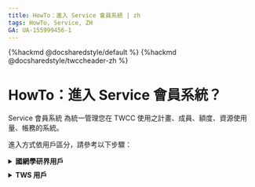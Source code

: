 ```yaml
---
title: HowTo：進入 Service 會員系統 | zh
tags: HowTo, Service, ZH
GA: UA-155999456-1
---
```


{%hackmd @docsharedstyle/default %}
{%hackmd @docsharedstyle/twccheader-zh %}

# HowTo：進入 Service 會員系統？

Service 會員系統 為統一管理您在 TWCC 使用之計畫、成員、額度、資源使用量、帳務的系統。

進入方式依用戶區分，請參考以下步驟：


<!-- 1 start -->

<details class="docspoiler">

<summary><b>國網學研界用戶</b></summary>

### Step 1. 登入 TWCC

- 進入 TWCC 入口網站，點選登入

![](https://cos.twcc.ai/SYS-MANUAL/uploads/upload_16650bd5b61cd8aefe5d0ab1c9bfed54.png)

- 選擇「**國網學研用戶**」入口，輸入您的帳密登入，輸入您的帳號密碼登入 TWCC

![](https://cos.twcc.ai/SYS-MANUAL/uploads/upload_2f4b809434719e28fd359695264cf884.png)


### Step 2. 進入 iService 會員系統

點選右上角「**使用者名稱**」，再點選「**帳戶計畫資訊**」，即可進入 Service 會員系統。

![](https://cos.twcc.ai/SYS-MANUAL/uploads/upload_736ef9e82bf6e8e8df308925e0e4f432.png)

</details>

<!-- Space -->

<div style="height:8px"></div>

<!-- 2. start -->

<details class="docspoiler">

<summary><b>TWS 用戶</b></summary>

### Step 1. 登入 TWCC

- 進入 TWCC 入口網站，點選登入

![](https://cos.twcc.ai/SYS-MANUAL/uploads/upload_16650bd5b61cd8aefe5d0ab1c9bfed54.png)

- 選擇「**TWS 用戶**」入口，輸入您的帳密登入

![](https://cos.twcc.ai/SYS-MANUAL/uploads/upload_817114a6287297d377fda03a929e0608.png)


### Step 2. 進入 TWS

- 登入 TWCC 後，請另開新視窗，進入 [<ins>TWS</ins>](https://tws.twcc.ai/tws_service/index.php?lang_type=)，點選「**會員中心**」，即可查看計畫、帳務等相關資訊。

![](https://cos.twcc.ai/SYS-MANUAL/uploads/upload_46ec9c2d9f7d6bc9603f3e8b4d18be68.png)


<br>